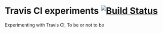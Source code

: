Travis CI experiments [![Build Status](https://travis-ci.org/ryzy/travis-ci.svg?branch=master)](https://travis-ci.org/ryzy/travis-ci)
=====================

Experimenting with Travis CI, To be or not to be

